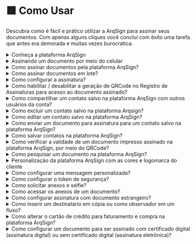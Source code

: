 # 🟪 Como Usar

Descubra como é fácil e prático utilizar a ArqSign para assinar seus documentos. Com apenas alguns cliques você concluí com êxito uma tarefa que antes era demorada e muitas vezes burocrática.

<details>

<summary>Conheça a plataforma ArqSign</summary>

**Conhecendo a Plataforma**

Acesse a plataforma de Assinatura e configure a sua Assinatura Eletrônica.

Do lado esquerdo da tela temos todos os menus disponíveis, separados por grupos: Caixa Postal, Diretórios e Administração. É importante destacar que esses menus serão apresentados conforme nível de permissão de cada usuário. Clique na imagem para ampliar.

![](<../.gitbook/assets/image (3) (1).png>)

**CAIXA POSTAL:** Neste grupo estão concentrados os menus referentes ao processo de tramitação dos documentos. Clique na imagem para ampliar.

![](<../.gitbook/assets/image (4).png>)

**DIRETÓRIOS:** Neste grupo temos o menu Documentos. Ele é considerado um repositório de armazenamento dos documentos tramitados pela plataforma, ou seja, aqui são encontrados todos os documentos com processo de assinatura concluído. Clique na imagem para ampliar.

![](<../.gitbook/assets/image (5).png>)

**ADMINISTRAÇÃO:** Neste grupo temos as configurações de conta, usuários e grupo de usuários.

![](<../.gitbook/assets/image (6).png>)

</details>

<details>

<summary>Assinando um documento por meio do celular</summary>

1\. O processo de assinatura em lote também pode ser realizado diretamente pelo celular, e ocorre da mesma forma como na plataforma.

2\. A opção de “Assinatura em Lote” é apresentada, assim como a lista de documentos pendentes de assinatura para seleção. Feita a seleção dos documentos, clique no ícone “Assinatura em Lote”.

![](<../.gitbook/assets/image (7).png>)

3. Preencha os dados solicitados.

![](<../.gitbook/assets/image (8).png>)

4. Defina a representação visual (Estilo de Assinatura).

![](<../.gitbook/assets/image (9).png>)

5. Acompanhe o progresso das assinaturas.

![](<../.gitbook/assets/image (10).png>)

6. Será apresentado o informativo do processo concluído.

![](<../.gitbook/assets/image (11).png>)

7. Concluído o processo de assinatura por todos os responsáveis, o documento final pode ser consultado no ArqGED, pois ele será mantido no fluxo.

</details>

<details>

<summary>Como assinar documentos pela plataforma ArqSign?</summary>

[Clique aqui e confira como realizar a assinatura de documentos por meio da plataforma ArqSign.](../assinatura-de-documentos.md)

</details>

<details>

<summary>Como assinar documentos em lote?</summary>

[Clique aqui e confira como realizar a assinatura de documentos em lote por meio da plataforma ArqSign.](../menu-superior/assinatura-em-lote.md)

</details>

<details>

<summary>Como configurar a assinatura?</summary>

1. Acesse a plataforma de Assinatura e configure a sua Assinatura Eletrônica.
2. Depois de logado, clique sobre o seu nome no canto superior direito.
3. Clique em “Meu Perfil”.

![](<../.gitbook/assets/image (12).png>)

**Aba “Meus Dados”**

1\. Certifique-se que seus dados estejam todos atualizados. Caso deseje alterar algo, clique em “Editar” para habilitar os campos de edição.

![](<../.gitbook/assets/image (13).png>)

**Aba “Meus Contatos”**

Nesta aba é possível manter uma lista com os contatos mais usados na plataforma.

1\. Nesta aba é possível “Salvar os destinatários de um documento enviado para assinatura em minha lista de contatos”.

2\. Clicando no ícone “+” é possível adicionar contatos. Ao clicar nesta opção é habilitada uma tela destinada ao cadastro de um novo contato para incluir na lista. Informados os dados do contato, clique “Salvar” ou “Salvar e Fechar”.

![](<../.gitbook/assets/image (14).png>)

**Ícones – Aba “Meus Contatos”**

![](<../.gitbook/assets/image (15).png>)

**Aba “Estilo de Assinatura”**

1\. Nesta aba realize o cadastro das assinaturas que usará nos processos de assinatura de documentos. Clique em “Editar” para habilitar os campos.

2\. Passe pelas três opções existentes. Logo após concluir, clique em “Salvar”.

![](<../.gitbook/assets/image (16).png>)

**Aba “Certificado Digital”**

1\. Nesta aba é possível carregar certificados digitais na nuvem, armazenando na Plataforma ArqSign. Estes certificados armazenados serão listados no momento em que o usuário logado estiver assinando um documento com o tipo de assinatura Certificado Digital (ICP).

![](<../.gitbook/assets/image (17).png>)

**Aba “Solicitações”**

1\. Na aba Solicitações o usuário pode consultar as solicitações de transferência de proprietário do documento. Por exemplo, se na caixa de entrada o usuário alterar o proprietário do documento, a movimentação ficará registrada na aba “Solicitações”.

![](<../.gitbook/assets/image (18).png>)

</details>

<details>

<summary>Como habilitar / desabilitar a geração de QRCode no Registro de Assinaturas para acesso ao documento assinado?</summary>

Para padronizar a configuração de geração de QRCode no Registro de assinaturas para uma conta, você deverá ser um usuário com perfil Administrador Global ou Administrador da Conta e seguir os seguintes passos:

* Acesse: Administração > Conta > Configurações > Documentos;
* Clique em “Editar”;
* Em “Configurações sobre a Disponibilização do Documento Assinado aos destinatários” habilite ou desabilite a geração de QRCode no Registro de assinaturas conforme sua preferência;
* Clique em Salvar.

Essa alteração repercute para conta.

Caso necessário, um usuário com qualquer perfil pode alterar a configuração padrão desta funcionalidade apenas para um determinado fluxo. Para isso, basta seguir os seguintes passos:

* Clicar em “Novo Documento”;
* Fazer o upload de um novo documento;
* Clicar em “Configurações Avançadas”;
* Habilitar ou desabilitar a geração de QRCode de acesso do documento no Registro de Assinaturas;
* Clicar em “Aplicar”.

</details>

<details>

<summary>Como compartilhar um contato salvo na plataforma ArqSign com outros usuários da conta?</summary>

No Menu “Meu perfil” opção “Meus contatos”, selecione o contato.

O sistema exibe os dados do registro no modo de visualização e os respectivos botões de ação conforme a permissão do usuário em questão.

As opções de ação exibidas poderão ser:

– Para contatos do usuário logado na conta logada: Novo, Editar e Cancelar.

– Para contatos compartilhados por outros usuários ativos na conta logada: Novo e Cancelar.

Para compartilhar um contato, escolha a opção “Editar”, marque a opção de compartilhamento e clique em Salvar.

</details>

<details>

<summary>Como excluir um contato salvo na plataforma Arqsign?</summary>

No Menu “Meu perfil” opção “Meus contatos”, selecione o contato.

O sistema exibe os dados do registro no modo de visualização e os respectivos botões de ação conforme a permissão do usuário em questão.

As opções de ação exibidas poderão ser:

– Para contatos do usuário logado na conta logada: Novo, Editar e Cancelar.

– Para contatos compartilhados por outros usuários ativos na conta logada: Novo e Cancelar.

Para excluir um contato, escolha a opção “Excluir” e confirme a exclusão.

</details>

<details>

<summary>Como editar um contato salvo na plataforma ArqSign?</summary>

No Menu “Meu perfil” opção “Meus contatos”, selecione o contato.

O sistema exibe os dados do registro no modo de visualização e os respectivos botões de ação conforme a permissão do usuário em questão.

As opções de ação exibidas poderão ser:

– Para contatos do usuário logado na conta logada: Novo, Editar e Cancelar.

– Para contatos compartilhados por outros usuários ativos na conta logada: Novo e Cancelar.

Para editar um contato, escolha a opção “Editar”, faça a edição e clique em Salvar.

</details>

<details>

<summary>Como enviar um documento para assinatura para um contato salvo na plataforma ArqSign?</summary>

Para enviar um documento para assinatura para um contato salvo na Plataforma ArqSign no seu usuário ou compartilhado por outro usuário, siga os seguintes passos:

1. Clique em “Novo Documento”, insira o documento e execute as configurações necessárias relativas ao documento;
2. Na parte de configuração dos Destinatários, clique no botão![](https://cdn.arquivar.com.br/wp-content/uploads/2023/06/Imagem1.png)
3. A Plataforma exibirá um Grid de consulta com todos os contatos do usuário logado que estão relacionados com a conta logada, ordenados alfabeticamente pela coluna nome e na sequência todos os contatos dos outros usuários ativos da conta logada, que tenham sido marcados para serem compartilhados com todos os usuários da conta, ordenados alfabeticamente pela coluna nome.
4. Escolha o(s) destinatário(s) e clique em “Adicionar Destinatários”.
5. Configure o Tipo de Assinatura Eletrônica para cada destinatário;
6. Configure token de segurança ou mensagem privada para cada destinatário se for o caso e siga os próximos passos para envio do documento para assinatura.

</details>

<details>

<summary>Como salvar contatos na plataforma ArqSign?</summary>

Para salvar contatos na Plataforma ArqSign siga os seguintes passos:

1. Acesse o menu “Meu Perfil”
2. Acesse a opção “Meus contatos”
3. Para inserir um contato, clique no botão +, insira os dados, escolha se quer compartilhar o contato com todos os usuários da conta e clique em Salvar.
4. Para que que todos os contatos para os quais você enviar um documento para assinatura a partir de agora sejam automaticamente salvos, habilite o botão “Salvar os destinatários de um documento enviado para assinatura em minha lista de contatos”.

O Nome e o E-mail/WhatsApp do(s) destinatário(s) será(ão) salvo(s) como contato(s) do usuário na conta. Os contatos terão relação com a conta em que o usuário está logado. Ou seja, quando este usuário logar em outra conta, os contatos serão diferentes.

Regras:

Não é permitido cadastrar contato com o mesmo E-mail de um contato já cadastrado que:

– Seja contado do usuário logado na conta, em questão.

– Esteja relacionado a outros usuários ativos da conta logada e que estejam sendo compartilhado na conta.

Somente é permitido cadastrar contato do tipo e-mail com um e-mail válido.

Não é permitido cadastrar contato com mesmo Telefone de um contato já cadastrado que:

– Seja contado do usuário logado na conta, em questão.

– Esteja relacionado a outros usuários ativos da conta logada e que estejam sendo compartilhado na conta.

Somente é permitido cadastrar contato do WhatsApp com um número de telefone válido.

O campo “Compartilhar com todos os usuários da conta.” é de preenchimento opcional para o usuário informar se o contato que está sendo criado será compartilhado, ou não, com outros contatos da conta.&#x20;

Para entender melhor, clique no link e assista ao vídeo explicativo: [https://youtu.be/b73Cu1HCaWA](https://youtu.be/b73Cu1HCaWA)

</details>

<details>

<summary>Como verificar a validade de um documento impresso assinado na plataforma ArqSign, por meio do QRCode?</summary>

Se você tem um documento impresso que foi assinado através da plataforma ArqSign e precisa verificar sua validade, existem alguns itens de segurança que você pode verificar conforme abaixo:

1. Localize nas páginas do documento assinado através da Plataforma ArqSign uma marca d’água com o “**ID do documento”** no canto superior esquerdo;
2. Confirme que o “**ID do documento**” é o mesmo em todas as páginas e no Registro de Assinaturas.
3. Toda vez que um documento é assinado através da Plataforma ArqSign, um arquivo com o nome de “Registro de Assinaturas” é gerado. O “Registro de Assinaturas” contém:

a) A identificação do documento a que pertence, ou seja, o “**ID do documento**”;

b) O **Hash** do documento (comprovação de integridade do documento);

c) Informações sobre o **Remetente, data de criação e envio**;

d) **Status** do documento, **tamanho**, **quantidade de páginas e assinaturas**;

e) **QRCode** que dá **acesso ao documento na Plataforma ArqSign**\*;

f) **Link** que dá **acesso ao documento na Plataforma ArqSign**\*;

g) **Detalhamento de todas as assinaturas contendo:**

I. Nome

II. E-mail

III. Documento

IV. Nível de segurança

V. Certificado ICP-Brasil utilizado

VI. Data e hora

VII. IP do dispositivo

VIII. Geolocalização

h) Trilha de auditoria percorrida por cada participante do Fluxo de assinaturas detalhada através dos eventos:

I. Lido – por qual signatário, data e hora, IP e Geolocalização

II. Assinatura Online – por qual signatário, data e hora, IP e Geolocalização.

4\. Caso você queira verificar a validade jurídica do documento no Portal ITI ou Adobe, acesse o documento através do QRCode.

\*Ao acessar o documento na Plataforma ArqSign via **QRCode ou link,** você poderá:

* Baixar o documento e o “Registro de Assinaturas”;
* Exibir o histórico (trilha de auditoria);
* Exibir o Termo de aceite para assinatura eletrônica;
* Verificar os detalhes das assinaturas.

</details>

<details>

<summary>Como pesquisar um documento na plataforma ArqSign?</summary>

Localizar um documento na na Plataforma ArqSign é super prático, basta seguir as instruções abaixo:

Primeiro, encontre a Caixa onde o documento está localizado. Todas as caixas (Caixa de entrada, Enviados, Rascunhos, Excluídos, Renovações) têm a funcionalidade de pesquisa, que aparece como “Filtrar”.&#x20;

Clique no campo “Filtrar”.&#x20;

As opções de pesquisa serão exibidas.&#x20;

Insira as informações de pesquisa nos campos desejados, como o nome do signatário, status, pasta do documento ou data de conclusão.&#x20;

Clique em “Filtrar”.&#x20;

Todos os documentos correspondentes às informações inseridas nos filtros serão exibidos.&#x20;

Para cancelar o filtro, basta clicar no “X” que aparece no canto direito do campo “Filtrar”.&#x20;

Vi como é fácil? Agora você pode localizar seus documentos na Plataforma ArqSign de forma rápida e eficiente!&#x20;

</details>

<details>

<summary>Personalização da plataforma ArqSign com as cores e logomarca do cliente</summary>

Na plataforma ArqSign, as notificações (e-mails e mensagens de WhatsApp) para os remetentes e destinatários podem ter os seguintes layouts:&#x20;

1. Layout Padrão da Plataforma ArqSign ou&#x20;
2. Layout com suas cores e logomarca.&#x20;

Os itens disponíveis para personalização são:&#x20;

* Cabeçalho&#x20;
* Cor do texto superior&#x20;
* Cor do botão do e-mail ou mensagem de WhatsApp&#x20;

Para personalizar as notificações da Plataforma ArqSign, basta que o Administrador da conta acesse: Administração > Conta > Configurações > Outros e seguir os seguintes passos:&#x20;

1. No canto inferior direito clique em editar;&#x20;
2. Em “Notificações Personalizas”, altere para Ativado;&#x20;
3. Em “Notificações por E-mail”, execute as seguintes etapas:&#x20;

* insira uma imagem para o cabeçalho das mensagens com as dimensões descritas no campo;&#x20;
* escolha a cor de destaque para o texto do e-mail.&#x20;

&#x20;     4\. Em “Notificações por WhatsApp”, execute a seguinte etapa:&#x20;

* Insira uma imagem para cabeçalho das mensagens com as dimensões descritas no campo.&#x20;

&#x20;     5\. Se quiser visualizar as notificações com as mudanças que você fez clique em “Visualizar Notificação”;&#x20;

&#x20;     6\. Quando todos os ajustes estiverem ok, clique em “Salvar”.&#x20;

![](../.gitbook/assets/image.png)

Notificação padrão:

![](<../.gitbook/assets/image (1).png>)

Exemplo de notificação personalizada simulação:

![](<../.gitbook/assets/image (2).png>)

</details>

<details>

<summary>Como configurar uma mensagem personalizada?</summary>

1. Clique em ‘Novo Documento’
2. Selecione o documento que deseja encaminhar e informe os dados do signatário como nome, e-mail etc.
3. Abaixo dessas informações haverá um símbolo de ‘mensagem’ ![](https://cdn.arquivar.com.br/wp-content/uploads/2023/04/carta.jpg), onde ao clicar abrirá uma aba de mensagem personalizada.
4. Na aba de mensagem personalizada é possível informar o assunto e a mensagem que deseja enviar somente para o signatário selecionado. Os demais signatários receberão a mensagem padrão.

</details>

<details>

<summary>Como configurar o token de segurança?</summary>

1. Clique em ‘Novo Documento’
2. Selecione o documento que deseja encaminhar e informe os dados do signatário como nome, e-mail etc.
3. Abaixo dessas informações haverá um símbolo de um ‘cadeado’![](https://cdn.arquivar.com.br/wp-content/uploads/2023/04/cadeado.jpg), onde ao clicar abrirá uma aba de segurança.
4. Na aba de segurança é possível gerar o código ‘Automaticamente ou Manual’ e informar o e-mail, SMS, Whatsapp ou nenhum meio em que deseja encaminhar o token.
5. Após essas configurações o token de segurança será enviado através do meio selecionado quando o signatário clicar para acessar o documento ou se você não selecionou nenhum meio você poderá informar para o signatário.

</details>

<details>

<summary>Como solicitar anexos e selfie?</summary>

1. Clique em ‘Novo Documento’
2. Selecione o documento que deseja encaminhar e configure os destinatários e avance
3. Configure o campo de assinatura do destinatário, caso deseje solicite as informações complementares como Nome e Documento
4. No canto direito role a tela e o menu de Anexos irá aparecer, selecione o checkbox para permitir que o signatário anexe um documento.
5. Informe o documento que deseja que o signatário encaminhe e se deseja que o anexo seja obrigatório para a conclusão do processo de assinatura daquele documento.
6. Você também pode configurar se permite que todos os signatários acessem o anexo ou não.

Quando o destinatário receber o documento para assinar ele deverá proceder da seguinte forma:

1. Assinar o documento e preencher dados solicitados;
2. Clicar na solicitação de Selfie;
3. Acessar a câmera do celular ou computador;
4. Fazer a foto conforme solicitado;
5. Escolher a foto como anexo;
6. Clicar em “Assinar e concluir”.

</details>

<details>

<summary>Como acessar os anexos de um documento?</summary>

1. Localize o documento que deseja visualizar o anexo.
2. Clique duas vezes sobre o documento.
3. No canto direito, junto aos signatários dos documentos, é possível realizar o download do anexo.

</details>

<details>

<summary>Como configurar assinatura com documento estrangeiro?</summary>

Para configurar assinatura solicitando um documento estrangeiro, siga os seguintes passos:

1. Depois de fazer o upload do documento;
2. Inserir os destinatários e clicar em ‘avançar”;
3. Na tela “configurar campos” você irá configurar a coleta de assinaturas dos destinatários;
4. Selecione o destinatário no topo da tela;
5. No canto direito, selecione o tipo de assinatura para Pessoa física;
6. Logo abaixo, há a configuração de “Informações complementares de assinatura”;
7. Selecione o check box “Nome do Signatário”;
8. Selecione o check box “Documento do Signatário”;
9. Na caixa “Documento”, escolha “outro”;
10. Na caixa abaixo especifique o documento que deseja solicitar e se quiser configure nas demais caixas os tipos de caracteres válidos e a quantidade de caracteres para validação.

</details>

<details>

<summary>Como inserir um destinatário em cópia ou como observador em um fluxo?</summary>

Na Plataforma ArqSign é possível colocar uma pessoa em cópia ou como observador em um fluxo. Desta forma, ao final do processo de assinatura, essa pessoa ou pessoas receberão o documento assinado.

Para fazer esta configuração proceda da seguinte forma:

1. Clique em “Novo documento”;
2. Faça o upload do documento a ser assinado e as devidas configurações para o documento;
3. Em “Destinatários” configure o campo “Este destinatário irá” como “Receber uma cópia”;
4. Prossiga com as demais configurações.

</details>

<details>

<summary>Como alterar o cartão de crédito para faturamento e compra na plataforma ArqSign?</summary>

Você pode alterar o seu cartão de crédito para faturamento e compras na Plataforma ArqSign, seguindo o seguinte passo a passo:

1\) Vá até o menu “Administração”;

2\) Clique em “Conta”;

3\) Clique em “Faturamento e Uso”;

4\) Clique em “Alterar a forma de pagamento”.

</details>

<details>

<summary>Como configurar um documento para ser assinado com certificado digital (assinatura digital) ou sem certificado digital (assinatura eletrônica)?</summary>

Na Plataforma Arqsign, ao configurar um fluxo de assinaturas você pode determinar qual tipo de assinatura deverá ser executada por destinatário escolhendo entre:

**a) Assinatura eletrônica** (A ArqSign produz assinaturas eletrônicas avançadas com validade jurídica de acordo com MP 2.200-2 de 24/08/2001 e Lei 14.063 de 23/11/2020);

**b) Certificado digital – ICP-Brasil** (A ArqSign produz assinaturas digitais qualificadas de acordo com MP 2.200-2 de 24/08/2001 e Lei 14.063 de 23/11/2020);

**c) Certificado digital – Outros** (A ArqSign produz assinaturas eletrônicas e digitais através de outros certificados).

Para determinar o tipo de assinatura siga o seguinte passo a passo:

1. Após fazer o upload do documento e configurações necessárias para o documento, siga para a configuração dos destinatários;
2. Ao configurar um destinatário, no campo “Tipo de assinatura” escolha uma das opções conforme descrição acima;
3. Pronto! Agora é só configurar os demais destinatários e a posição de assinatura no documento e enviar.

Para saber como assinar um documento com Certificado Digital – ICP-Brasil clique aqui.

</details>
